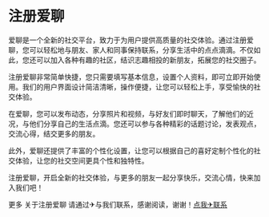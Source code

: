 # 注册爱聊

爱聊是一个全新的社交平台，致力于为用户提供高质量的社交体验。通过注册爱聊，您可以轻松地与朋友、家人和同事保持联系，分享生活中的点点滴滴。不仅如此，您还可以加入各种有趣的社区，结识志趣相投的新朋友，拓展您的社交圈子。

注册爱聊非常简单快捷，您只需要填写基本信息，设置个人资料，即可立即开始使用。我们的用户界面设计简洁清晰，操作便捷，让您可以轻松上手，享受愉快的社交体验。

在爱聊，您可以发布动态，分享照片和视频，与好友们即时聊天，了解他们的近况，与他们分享自己的生活点滴。您还可以参与各种精彩的话题讨论，发表观点，交流心得，结交更多的朋友。

此外，爱聊还提供了丰富的个性化设置，让您可以根据自己的喜好定制个性化的社交体验，让您的社交空间更具个性和独特性。

注册爱聊，开启全新的社交体验，与更多的朋友一起分享快乐，交流心情，快来加入我们吧！

更多 关于注册爱聊 请通过✈与我们联系，感谢阅读，谢谢！[点我✈联系](https://w.k02.cc)